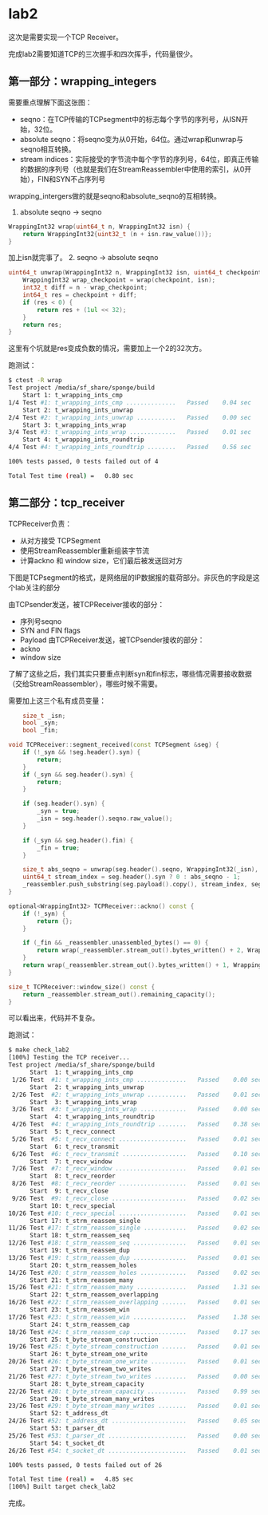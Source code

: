 # lab2

这次是需要实现一个TCP Receiver。

完成lab2需要知道TCP的三次握手和四次挥手，代码量很少。

## 第一部分：wrapping_integers
需要重点理解下面这张图：



- seqno：在TCP传输的TCPsegment中的标志每个字节的序列号，从ISN开始，32位。
- absolute seqno：将seqno变为从0开始，64位。通过wrap和unwrap与seqno相互转换。
- stream indices：实际接受的字节流中每个字节的序列号，64位，即真正传输的数据的序列号（也就是我们在StreamReassembler中使用的索引，从0开始），FIN和SYN不占序列号

wrapping_intergers做的就是seqno和absolute_seqno的互相转换。

1. absolute seqno -> seqno
```cpp
WrappingInt32 wrap(uint64_t n, WrappingInt32 isn) {
    return WrappingInt32{uint32_t (n + isn.raw_value())};
}
```
加上isn就完事了。
2. seqno -> absolute seqno
```cpp
uint64_t unwrap(WrappingInt32 n, WrappingInt32 isn, uint64_t checkpoint) {
    WrappingInt32 wrap_checkpoint = wrap(checkpoint, isn);
    int32_t diff = n - wrap_checkpoint;
    int64_t res = checkpoint + diff;
    if (res < 0) {
        return res + (1ul << 32);
    }
    return res;
}
```
这里有个坑就是res变成负数的情况，需要加上一个2的32次方。


跑测试：
```sh
$ ctest -R wrap
Test project /media/sf_share/sponge/build
    Start 1: t_wrapping_ints_cmp
1/4 Test #1: t_wrapping_ints_cmp ..............   Passed    0.04 sec
    Start 2: t_wrapping_ints_unwrap
2/4 Test #2: t_wrapping_ints_unwrap ...........   Passed    0.00 sec
    Start 3: t_wrapping_ints_wrap
3/4 Test #3: t_wrapping_ints_wrap .............   Passed    0.01 sec
    Start 4: t_wrapping_ints_roundtrip
4/4 Test #4: t_wrapping_ints_roundtrip ........   Passed    0.56 sec

100% tests passed, 0 tests failed out of 4

Total Test time (real) =   0.80 sec
```

## 第二部分：tcp_receiver
TCPReceiver负责：
- 从对方接受 TCPSegment
- 使用StreamReassembler重新组装字节流
- 计算ackno 和 window size，它们最后被发送回对方

下图是TCPsegment的格式，是网络层的IP数据报的载荷部分。非灰色的字段是这个lab关注的部分

由TCPsender发送，被TCPReceiver接收的部分：
- 序列号seqno
- SYN and FIN flags
- Payload
由TCPReceiver发送，被TCPsender接收的部分：
- ackno
- window size

了解了这些之后，我们其实只要重点判断syn和fin标志，哪些情况需要接收数据（交给StreamReassembler），哪些时候不需要。

需要加上这三个私有成员变量：
```cpp
    size_t _isn;
    bool _syn;
    bool _fin;
```

```cpp
void TCPReceiver::segment_received(const TCPSegment &seg) {
    if (!_syn && !seg.header().syn) {
        return;
    }
    if (_syn && seg.header().syn) {
        return;
    }

    if (seg.header().syn) {
        _syn = true;
        _isn = seg.header().seqno.raw_value();
    }

    if (_syn && seg.header().fin) {
        _fin = true;
    }

    size_t abs_seqno = unwrap(seg.header().seqno, WrappingInt32(_isn), _reassembler.stream_out().bytes_written());
    uint64_t stream_index = seg.header().syn ? 0 : abs_seqno - 1;
    _reassembler.push_substring(seg.payload().copy(), stream_index, seg.header().fin);
}

optional<WrappingInt32> TCPReceiver::ackno() const {
    if (!_syn) {
        return {};
    }

    if (_fin && _reassembler.unassembled_bytes() == 0) {
        return wrap(_reassembler.stream_out().bytes_written() + 2, WrappingInt32(_isn));
    }
    return wrap(_reassembler.stream_out().bytes_written() + 1, WrappingInt32(_isn));
}

size_t TCPReceiver::window_size() const {
    return _reassembler.stream_out().remaining_capacity();
}
```
可以看出来，代码并不复杂。

跑测试：
```sh
$ make check_lab2
[100%] Testing the TCP receiver...
Test project /media/sf_share/sponge/build
      Start  1: t_wrapping_ints_cmp
 1/26 Test  #1: t_wrapping_ints_cmp ..............   Passed    0.00 sec
      Start  2: t_wrapping_ints_unwrap
 2/26 Test  #2: t_wrapping_ints_unwrap ...........   Passed    0.01 sec
      Start  3: t_wrapping_ints_wrap
 3/26 Test  #3: t_wrapping_ints_wrap .............   Passed    0.00 sec
      Start  4: t_wrapping_ints_roundtrip
 4/26 Test  #4: t_wrapping_ints_roundtrip ........   Passed    0.38 sec
      Start  5: t_recv_connect
 5/26 Test  #5: t_recv_connect ...................   Passed    0.01 sec
      Start  6: t_recv_transmit
 6/26 Test  #6: t_recv_transmit ..................   Passed    0.10 sec
      Start  7: t_recv_window
 7/26 Test  #7: t_recv_window ....................   Passed    0.01 sec
      Start  8: t_recv_reorder
 8/26 Test  #8: t_recv_reorder ...................   Passed    0.01 sec
      Start  9: t_recv_close
 9/26 Test  #9: t_recv_close .....................   Passed    0.02 sec
      Start 10: t_recv_special
10/26 Test #10: t_recv_special ...................   Passed    0.01 sec
      Start 17: t_strm_reassem_single
11/26 Test #17: t_strm_reassem_single ............   Passed    0.02 sec
      Start 18: t_strm_reassem_seq
12/26 Test #18: t_strm_reassem_seq ...............   Passed    0.01 sec
      Start 19: t_strm_reassem_dup
13/26 Test #19: t_strm_reassem_dup ...............   Passed    0.01 sec
      Start 20: t_strm_reassem_holes
14/26 Test #20: t_strm_reassem_holes .............   Passed    0.02 sec
      Start 21: t_strm_reassem_many
15/26 Test #21: t_strm_reassem_many ..............   Passed    1.31 sec
      Start 22: t_strm_reassem_overlapping
16/26 Test #22: t_strm_reassem_overlapping .......   Passed    0.01 sec
      Start 23: t_strm_reassem_win
17/26 Test #23: t_strm_reassem_win ...............   Passed    1.38 sec
      Start 24: t_strm_reassem_cap
18/26 Test #24: t_strm_reassem_cap ...............   Passed    0.17 sec
      Start 25: t_byte_stream_construction
19/26 Test #25: t_byte_stream_construction .......   Passed    0.01 sec
      Start 26: t_byte_stream_one_write
20/26 Test #26: t_byte_stream_one_write ..........   Passed    0.01 sec
      Start 27: t_byte_stream_two_writes
21/26 Test #27: t_byte_stream_two_writes .........   Passed    0.00 sec
      Start 28: t_byte_stream_capacity
22/26 Test #28: t_byte_stream_capacity ...........   Passed    0.99 sec
      Start 29: t_byte_stream_many_writes
23/26 Test #29: t_byte_stream_many_writes ........   Passed    0.01 sec
      Start 52: t_address_dt
24/26 Test #52: t_address_dt .....................   Passed    0.05 sec
      Start 53: t_parser_dt
25/26 Test #53: t_parser_dt ......................   Passed    0.00 sec
      Start 54: t_socket_dt
26/26 Test #54: t_socket_dt ......................   Passed    0.01 sec

100% tests passed, 0 tests failed out of 26

Total Test time (real) =   4.85 sec
[100%] Built target check_lab2
```
完成。